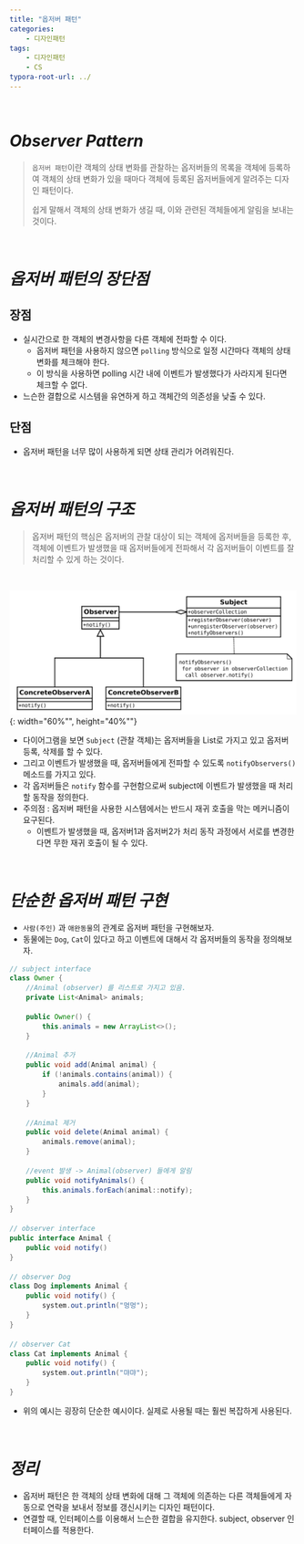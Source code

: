 ```yaml
---
title: "옵저버 패턴"
categories: 
    - 디자인패턴
tags:
    - 디자인패턴
    - CS
typora-root-url: ../
---
```


<br>

# *Observer Pattern*
>   `옵저버 패턴`이란 객체의 상태 변화를 관찰하는 옵저버들의 목록을 객체에 등록하여 객체의 상태 변화가 있을 때마다 객체에 등록된 옵저버들에게 알려주는 디자인 패턴이다.
>
>   쉽게 말해서 객체의 상태 변화가 생길 때, 이와 관련된 객체들에게 알림을 보내는 것이다. 

<br>

# *옵저버 패턴의 장단점*

## 장점
* 실시간으로 한 객체의 변경사항을 다른 객체에 전파할 수 이다.
    * 옵저버 패턴을 사용하지 않으면 `polling` 방식으로 일정 시간마다 객체의 상태 변화를 체크해야 한다.
    * 이 방식을 사용하면 polling 시간 내에 이벤트가 발생했다가 사라지게 된다면 체크할 수 없다.
* 느슨한 결합으로 시스템을 유연하게 하고 객체간의 의존성을 낮출 수 있다. 



## 단점
* 옵저버 패턴을 너무 많이 사용하게 되면 상태 관리가 어려워진다. 

<br>



# *옵저버 패턴의 구조*
>   옵저버 패턴의 핵심은 옵저버의 관찰 대상이 되는 객체에 옵저버들을 등록한 후, 객체에 이벤트가 발생했을 때 옵저버들에게 전파해서 각 옵저버들이 이벤트를 잘 처리할 수 있게 하는 것이다.
<br>

![img1](/assets/images/14_1.png){: width="60%"", height="40%""} <br>

* 다이어그램을 보면 `Subject` (관찰 객체)는 옵저버들을 List로 가지고 있고 옵저버 등록, 삭제를 할 수 있다.
* 그리고 이벤트가 발생했을 때, 옵저버들에게 전파할 수 있도록 `notifyObservers()` 메소드를 가지고 있다.
* 각 옵저버들은 `notify` 함수를 구현함으로써 subject에 이벤트가 발생했을 때 처리할 동작을 정의한다.
* 주의점 : 옵저버 패턴을 사용한 시스템에서는 반드시 재귀 호출을 막는 메커니즘이 요구된다.
    * 이벤트가 발생했을 때, 옵저버1과 옵저버2가 처리 동작 과정에서 서로를 변경한다면 무한 재귀 호출이 될 수 있다. 

<br>



# *단순한 옵저버 패턴 구현*
* `사람(주인)` 과 `애완동물`의 관계로 옵저버 패턴을 구현해보자.
* 동물에는 `Dog`, `Cat`이 있다고 하고 이벤트에 대해서 각 옵저버들의 동작을 정의해보자.


~~~java
// subject interface
class Owner {
  	//Animal (observer) 를 리스트로 가지고 있음.
    private List<Animal> animals;

    public Owner() {
        this.animals = new ArrayList<>();
    }

  	//Animal 추가
    public void add(Animal animal) {
        if (!animals.contains(animal)) {
            animals.add(animal);
        }
    }
  
  	//Animal 제거
    public void delete(Animal animal) {
        animals.remove(animal);
    }
  
  	//event 발생 -> Animal(observer) 들에게 알림
    public void notifyAnimals() {
        this.animals.forEach(animal::notify);
    }
}

// observer interface
public interface Animal {
    public void notify()
}

// observer Dog
class Dog implements Animal {
    public void notify() {
        system.out.println("멍멍");
    }
}

// observer Cat
class Cat implements Animal {
    public void notify() {
        system.out.println("먀먀");
    }
}
~~~

* 위의 예시는 굉장히 단순한 예시이다. 실제로 사용될 때는 훨씬 복잡하게 사용된다. 

<br>



# *정리*
* 옵저버 패턴은 한 객체의 상태 변화에 대해 그 객체에 의존하는 다른 객체들에게 자동으로 연락을 보내서 정보를 갱신시키는 디자인 패턴이다.
* 연결할 때, 인터페이스를 이용해서 느슨한 결합을 유지한다. subject, observer 인터페이스를 적용한다.

